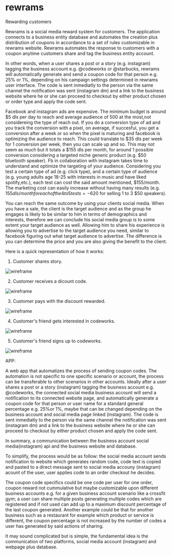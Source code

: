# rewrams
Rewarding customers

Rewrams is a social media reward system for customers. The application connects to a business entity database
and automates the creation plus distribution of coupons in accordance to a set of rules customizable in rewrams website.
Rewrams automates the response to customers with a coupon anytime customers share and tag the business entity account.

In other words, when a user shares a post or a story (e.g. instagram) tagging the business account 
e.g. @codeworks or @starbucks, rewrams will automatically generate and send a coupon code for 
that person e.g. 25% or 1%, depending on his campaign settings determined in rewrams user interface. 
The code is sent inmediatly to the person via the same channel the notification was sent (instagram dm) and a link to the business website where he or she can proceed to checkout by either product chosen or order type and apply the code sent.


Facebook and instagram ads are expensive. The minimum budget is around $5 dls per day to reach and average audience of 500 at the most,not considereing the type of reach out. If you do a conversion type of ad and you track the conversion with a pixel,
on average, if succesful, you get a conversion after a week or so when the pixel is maturing and facebook is optimizing
the audience to reach. This could translate to $35 dls per week for 1 conversion per week, then you can scale up and so.
This may not seem as much but it totals a $155 dls per month, for around 1 possible conversion considering a targeted niche generic product (e.g. $50 bluetooth speaker).
Fb in collaboration with instagram takes time to understand and optimize the targeting of your audience. Considering you test a certain type of ad (e.g. click type), and a certain type of audience (e.g. young adults age 18-25 with interests in music and have liked spotify,etc.), each test can cost the said amount mentioned, $155/month. The marketing cost can easily increase without having many results (e.g. $155dls/month for each of the 4 to 5 tests = -$620 for selling 1 to 3 $50 speakers).

You can reach the same outcome by using your clients social media. When you have a sale, the client is the target audience 
and as the group he engages is likely to be similar to him in terms of demographics and interests, therefore we can conclude
his social media group is to some extent your target audience as well. Allowing him to share his experience
is allowing you to advertise to the target audience you need, similar to facebook figuring out what target audience to advertise.
The difference is you can determine the price and you are also giving the benefit to the client.






Here is a quick representation of how it works:

1. Customer shares story.




![wireframe](visuals/1-customer-shares-story.jpg)




2. Customer receives a dicount code.




![wireframe](visuals/2-customer-receives-code.png)




3. Customer pays with the discount rewarded.




![wireframe](visuals/3-customerpays.png)




4. Customer's friend gets interested in codeworks.




![wireframe](visuals/4-customers-friend-gets-interested.png)




5. Customer's friend signs up to codeworks.




![wireframe](visuals/5-new-customer-signsup.png)




APP:

A web app that automatizes the process of sending coupon codes. The automation is not specific to 
one specific scenario or account, the process can be transferable to other scenarios in other 
accounts. Ideally after a user shares a post or a story (instagram) tagging the business account 
e.g. @codeworks, the connected social media business account will send a notification to its connected 
website page, and automatically generate a coupon code for that person or user name for a standard general percentage e.g. 25%or 1%, maybe that can be changed depending on the business account and social media page linked (instagram). The code is sent inmediatly to the person via the same channel the notification was sent (instagram dm) and a link to the business website where he or she can proceed to checkout by either product chosen and apply the code sent. 

In summary, a communication between the business account social media(instagram) api and the business website and database.

To simplify, the process would be as follow: the social media account sends notification to website which 
generates random code, code text is copied and pasted to a direct message sent to social media accouny (instagram) 
acount of the user, user applies code to an order checkout he decides. 

The coupon code specifics could be one code per user for one order, coupon reward not cummulative but maybe 
customizable upon different business accounts e.g. for a given business account scenario like a crossfit gym; a user can share 
multiple posts generating multiple codes which are registered and if not used can add up to a maximum discount 
percentage of the last coupon generated. Another example could be that for another business such as a restaurant for example which product or service is different, the coupon percentage is not increased by the number of codes a user has 
generated by said actions of sharing. 

It may sound complicated but is simple, the fundamental idea is the communication of two platforms, social media account (instagram) and webpage plus database.

